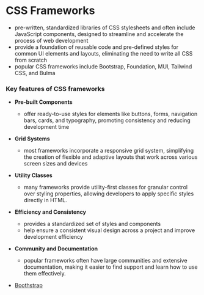 # CSS Frameworks
- pre-written, standardized libraries of CSS stylesheets and often include JavaScript components, designed to streamline and accelerate the process of web development
- provide a foundation of reusable code and pre-defined styles for common UI elements and layouts, eliminating the need to write all CSS from scratch
- popular CSS frameworks include Bootstrap, Foundation, MUI, Tailwind CSS, and Bulma
### Key features of CSS frameworks
- **Pre-built Components**
    - offer ready-to-use styles for elements like buttons, forms, navigation bars, cards, and typography, promoting consistency and reducing development time
- **Grid Systems**
    - most frameworks incorporate a responsive grid system, simplifying the creation of flexible and adaptive layouts that work across various screen sizes and devices
- **Utility Classes**
    - many frameworks provide utility-first classes for granular control over styling properties, allowing developers to apply specific styles directly in HTML.
- **Efficiency and Consistency**
    - provides a standardized set of styles and components
    - help ensure a consistent visual design across a project and improve development efficiency
- **Community and Documentation**
    - popular frameworks often have large communities and extensive documentation, making it easier to find support and learn how to use them effectively.

- [Boothstrap](./Bootstrap/README.md)